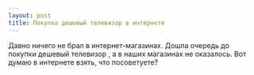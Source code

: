 ```yaml
---
layout: post 
title: Покупка дешевый телевизор в интернете 
--- 
```

Давно ничего не брал в интернет-магазинах. Дошла очередь до покупки дешевый телевизор , а в наших магазинах не оказалось. Вот думаю в интернете взять, что посоветуете?